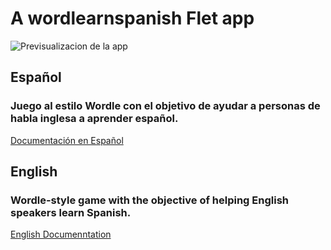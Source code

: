 # A wordlearnspanish Flet app

![Previsualizacion de la app](../WLS-screen.png)

## Español
### Juego al estilo Wordle con el objetivo de ayudar a personas de habla inglesa a aprender español.
[Documentación en Español](docs/español/README.md)

## English
### Wordle-style game with the objective of helping English speakers learn Spanish.
[English Documenntation](docs/english/README.md)

